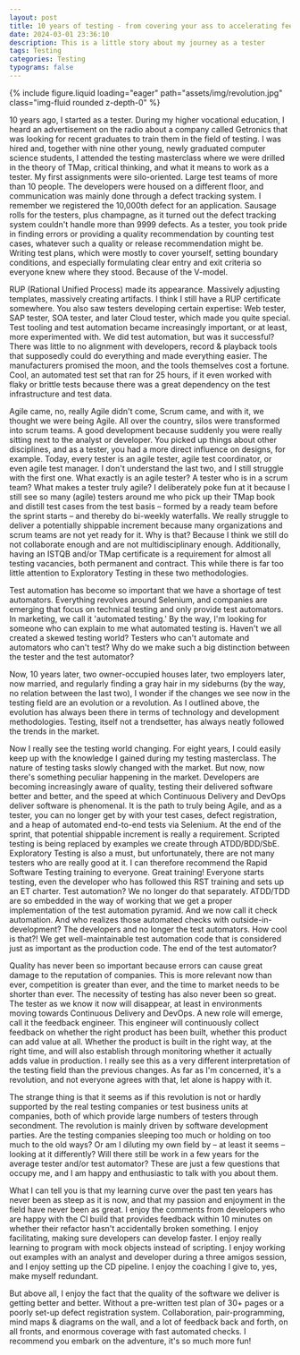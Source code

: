 ```yaml
---
layout: post
title: 10 years of testing - from covering your ass to accelerating feedbackloops
date: 2024-03-01 23:36:10
description: This is a little story about my journey as a tester
tags: Testing
categories: Testing
typograms: false
---
```


{% include figure.liquid loading="eager" path="assets/img/revolution.jpg" class="img-fluid rounded z-depth-0" %}

10 years ago, I started as a tester. During my higher vocational education, I heard an advertisement on the radio about a company called Getronics that was looking for recent graduates to train them in the field of testing. I was hired and, together with nine other young, newly graduated computer science students, I attended the testing masterclass where we were drilled in the theory of TMap, critical thinking, and what it means to work as a tester. My first assignments were silo-oriented. Large test teams of more than 10 people. The developers were housed on a different floor, and communication was mainly done through a defect tracking system. I remember we registered the 10,000th defect for an application. Sausage rolls for the testers, plus champagne, as it turned out the defect tracking system couldn't handle more than 9999 defects. As a tester, you took pride in finding errors or providing a quality recommendation by counting test cases, whatever such a quality or release recommendation might be. Writing test plans, which were mostly to cover yourself, setting boundary conditions, and especially formulating clear entry and exit criteria so everyone knew where they stood. Because of the V-model.

RUP (Rational Unified Process) made its appearance. Massively adjusting templates, massively creating artifacts. I think I still have a RUP certificate somewhere. You also saw testers developing certain expertise: Web tester, SAP tester, SOA tester, and later Cloud tester, which made you quite special. Test tooling and test automation became increasingly important, or at least, more experimented with. We did test automation, but was it successful? There was little to no alignment with developers, record & playback tools that supposedly could do everything and made everything easier. The manufacturers promised the moon, and the tools themselves cost a fortune. Cool, an automated test set that ran for 25 hours, if it even worked with flaky or brittle tests because there was a great dependency on the test infrastructure and test data.

Agile came, no, really Agile didn't come, Scrum came, and with it, we thought we were being Agile. All over the country, silos were transformed into scrum teams. A good development because suddenly you were really sitting next to the analyst or developer. You picked up things about other disciplines, and as a tester, you had a more direct influence on designs, for example. Today, every tester is an agile tester, agile test coordinator, or even agile test manager. I don't understand the last two, and I still struggle with the first one. What exactly is an agile tester? A tester who is in a scrum team? What makes a tester truly agile? I deliberately poke fun at it because I still see so many (agile) testers around me who pick up their TMap book and distill test cases from the test basis – formed by a ready team before the sprint starts – and thereby do bi-weekly waterfalls. We really struggle to deliver a potentially shippable increment because many organizations and scrum teams are not yet ready for it. Why is that? Because I think we still do not collaborate enough and are not multidisciplinary enough. Additionally, having an ISTQB and/or TMap certificate is a requirement for almost all testing vacancies, both permanent and contract. This while there is far too little attention to Exploratory Testing in these two methodologies.

Test automation has become so important that we have a shortage of test automators. Everything revolves around Selenium, and companies are emerging that focus on technical testing and only provide test automators. In marketing, we call it 'automated testing.' By the way, I'm looking for someone who can explain to me what automated testing is. Haven't we all created a skewed testing world? Testers who can't automate and automators who can't test? Why do we make such a big distinction between the tester and the test automator?

Now, 10 years later, two owner-occupied houses later, two employers later, now married, and regularly finding a gray hair in my sideburns (by the way, no relation between the last two), I wonder if the changes we see now in the testing field are an evolution or a revolution. As I outlined above, the evolution has always been there in terms of technology and development methodologies. Testing, itself not a trendsetter, has always neatly followed the trends in the market.

Now I really see the testing world changing. For eight years, I could easily keep up with the knowledge I gained during my testing masterclass. The nature of testing tasks slowly changed with the market. But now, now there's something peculiar happening in the market. Developers are becoming increasingly aware of quality, testing their delivered software better and better, and the speed at which Continuous Delivery and DevOps deliver software is phenomenal. It is the path to truly being Agile, and as a tester, you can no longer get by with your test cases, defect registration, and a heap of automated end-to-end tests via Selenium. At the end of the sprint, that potential shippable increment is really a requirement. Scripted testing is being replaced by examples we create through ATDD/BDD/SbE. Exploratory Testing is also a must, but unfortunately, there are not many testers who are really good at it. I can therefore recommend the Rapid Software Testing training to everyone. Great training! Everyone starts testing, even the developer who has followed this RST training and sets up an ET charter. Test automation? We no longer do that separately. ATDD/TDD are so embedded in the way of working that we get a proper implementation of the test automation pyramid. And we now call it check automation. And who realizes those automated checks with outside-in-development? The developers and no longer the test automators. How cool is that?! We get well-maintainable test automation code that is considered just as important as the production code. The end of the test automator?

Quality has never been so important because errors can cause great damage to the reputation of companies. This is more relevant now than ever, competition is greater than ever, and the time to market needs to be shorter than ever. The necessity of testing has also never been so great. The tester as we know it now will disappear, at least in environments moving towards Continuous Delivery and DevOps. A new role will emerge, call it the feedback engineer. This engineer will continuously collect feedback on whether the right product has been built, whether this product can add value at all. Whether the product is built in the right way, at the right time, and will also establish through monitoring whether it actually adds value in production. I really see this as a very different interpretation of the testing field than the previous changes. As far as I'm concerned, it's a revolution, and not everyone agrees with that, let alone is happy with it.

The strange thing is that it seems as if this revolution is not or hardly supported by the real testing companies or test business units at companies, both of which provide large numbers of testers through secondment. The revolution is mainly driven by software development parties. Are the testing companies sleeping too much or holding on too much to the old ways? Or am I diluting my own field by – at least it seems – looking at it differently? Will there still be work in a few years for the average tester and/or test automator? These are just a few questions that occupy me, and I am happy and enthusiastic to talk with you about them.

What I can tell you is that my learning curve over the past ten years has never been as steep as it is now, and that my passion and enjoyment in the field have never been as great. I enjoy the comments from developers who are happy with the CI build that provides feedback within 10 minutes on whether their refactor hasn't accidentally broken something. I enjoy facilitating, making sure developers can develop faster. I enjoy really learning to program with mock objects instead of scripting. I enjoy working out examples with an analyst and developer during a three amigos session, and I enjoy setting up the CD pipeline. I enjoy the coaching I give to, yes, make myself redundant.

But above all, I enjoy the fact that the quality of the software we deliver is getting better and better. Without a pre-written test plan of 30+ pages or a poorly set-up defect registration system. Collaboration, pair-programming, mind maps & diagrams on the wall, and a lot of feedback back and forth, on all fronts, and enormous coverage with fast automated checks. I recommend you embark on the adventure, it's so much more fun!
